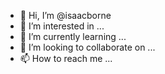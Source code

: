 - 👋 Hi, I’m @isaacborne
- 👀 I’m interested in ...
- 🌱 I’m currently learning ...
- 💞️ I’m looking to collaborate on ...
- 📫 How to reach me ...

<!---
isaacborne/isaacborne is a ✨ special ✨ repository because its `README.md` (this file) appears on your GitHub profile.
You can click the Preview link to take a look at your changes.
--->
